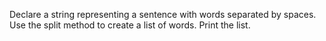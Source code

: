 Declare a string representing a sentence with words separated by spaces.
Use the split method to create a list of words.
Print the list.
